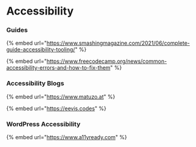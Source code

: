 # Accessibility

### Guides

{% embed url="https://www.smashingmagazine.com/2021/06/complete-guide-accessibility-tooling/" %}

{% embed url="https://www.freecodecamp.org/news/common-accessibility-errors-and-how-to-fix-them" %}

### Accessibility Blogs

{% embed url="https://www.matuzo.at" %}

{% embed url="https://eevis.codes" %}

### WordPress Accessibility

{% embed url="https://www.a11yready.com" %}
